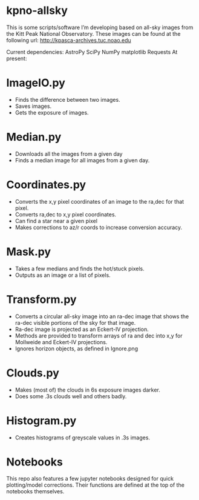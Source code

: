 # kpno-allsky

This is some scripts/software I’m developing based on all-sky images from the Kitt Peak National Observatory. These images can be found at the following url: http://kpasca-archives.tuc.noao.edu

Current dependencies:
AstroPy
SciPy
NumPy
matplotlib
Requests
At present:

# ImageIO.py
- Finds the difference between two images.
- Saves images.
- Gets the exposure of images.

# Median.py
- Downloads all the images from a given day
- Finds a median image for all images from a given day.

# Coordinates.py
- Converts the x,y pixel coordinates of an image to the ra,dec for that pixel.
- Converts ra,dec to x,y pixel coordinates.
- Can find a star near a given pixel
- Makes corrections to az/r coords to increase conversion accuracy.

# Mask.py
- Takes a few medians and finds the hot/stuck pixels.
- Outputs as an image or a list of pixels.

# Transform.py
- Converts a circular all-sky image into an ra-dec image that shows the ra-dec visible portions of the sky for that image.
- Ra-dec image is projected as an Eckert-IV projection.
- Methods are provided to transform arrays of ra and dec into x,y for Mollweide and Eckert-IV projections.
- Ignores horizon objects, as defined in Ignore.png

# Clouds.py
- Makes (most of) the clouds in 6s exposure images darker.
- Does some .3s clouds well and others badly.

# Histogram.py
- Creates histograms of greyscale values in .3s images.

# Notebooks
This repo also features a few jupyter notebooks designed for quick plotting/model corrections. Their functions are defined at the top of the notebooks themselves.